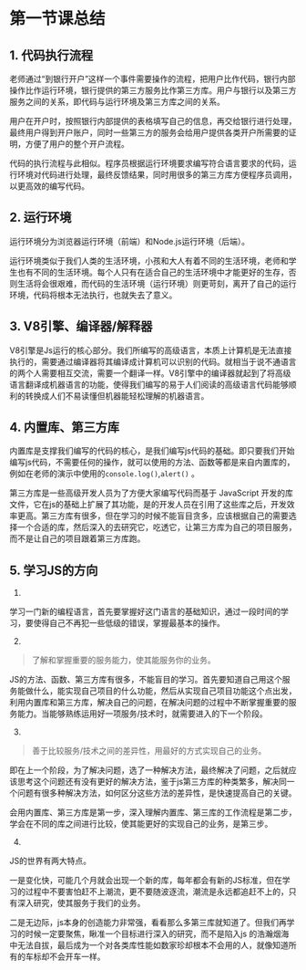 # 第一节课总结

## 1. 代码执行流程

老师通过“到银行开户”这样一个事件需要操作的流程，把用户比作代码，银行内部操作比作运行环境，银行提供的第三方服务比作第三方库。用户与银行以及第三方服务之间的关系，即代码与运行环境及第三方库之间的关系。

用户在开户时，按照银行内部提供的表格填写自己的信息，再交给银行进行处理，最终用户得到开户账户，同时一些第三方的服务会给用户提供各类开户所需要的证明，方便了用户的整个开户流程。

代码的执行流程与此相似。程序员根据运行环境要求编写符合语言要求的代码，运行环境对代码进行处理，最终反馈结果，同时用很多的第三方库方便程序员调用，以更高效的编写代码。

## 2. 运行环境

运行环境分为浏览器运行环境（前端）和Node.js运行环境（后端）。

运行环境类似于我们人类的生活环境，小孩和大人有着不同的生活环境，老师和学生也有不同的生活环境。每个人只有在适合自己的生活环境中才能更好的生存，否则生活将会很艰难，而代码的生活环境（运行环境）则更苛刻，离开了自己的运行环境，代码将根本无法执行，也就失去了意义。

## 3. V8引擎、编译器/解释器

V8引擎是Js运行的核心部分。我们所编写的高级语言，本质上计算机是无法直接执行的，需要通过编译器将其编译成计算机可以识别的代码。就相当于说不通语言的两个人需要相互交流，需要一个翻译一样。V8引擎中的编译器就起到了将高级语言翻译成机器语言的功能，使得我们编写的易于人们阅读的高级语言代码能够顺利的转换成人们不易读懂但机器能轻松理解的机器语言。

## 4. 内置库、第三方库

内置库是支撑我们编写的代码的核心，是我们编写js代码的基础。即只要我们开始编写js代码，不需要任何的操作，就可以使用的方法、函数等都是来自内置库的，例如在老师的演示中使用的`console.log()`,`alert()` 。

第三方库是一些高级开发人员为了方便大家编写代码而基于 JavaScript 开发的库文件，它在js的基础上扩展了其功能，是的开发人员在引用了这些库之后，开发效率更高。第三方库有很多，但在学习的时候不能盲目贪多，应该根据自己的需要选择一个合适的库，然后深入的去研究它，吃透它，让第三方库为自己的项目服务，而不是让自己的项目跟着第三方库跑。

## 5. 学习JS的方向

1.

学习一门新的编程语言，首先要掌握好这门语言的基础知识，通过一段时间的学习，要使得自己不再犯一些低级的错误，掌握最基本的操作。

2.

> 了解和掌握重要的服务能力，使其能服务你的业务。

JS的方法、函数、第三方库有很多，不能盲目的学习。首先要知道自己用这个服务能做什么，能实现自己项目的什么功能，然后从实现自己项目功能这个点出发，利用内置库和第三方库，解决自己的问题，在解决问题的过程中不断掌握重要的服务能力。当能够熟练运用好一项服务/技术时，就需要进入的下一个阶段。

3.

> 善于比较服务/技术之间的差异性，用最好的方式实现自己的业务。

即在上一个阶段，为了解决问题，选了一种解决方法，最终解决了问题，之后就应该思考这个问题还有没有更好的解决方法，鉴于js第三方库的种类繁多，解决同一个问题有很多种解决方法，如何区分这些方法的差异性，是快速提高自己的关键。

会用内置库、第三方库是第一步，深入理解内置库、第三库的工作流程是第二步，学会在不同的库之间进行比较，使其能更好的实现自己的业务，是第三步。

4.

JS的世界有两大特点。

一是变化快，可能几个月就会出现一个新的库，每年都会有新的JS标准，但在学习的过程中不要害怕赶不上潮流，更不要随波逐流，潮流是永远都追赶不上的，只有深入研究，使其服务于我们的业务。

二是无边际，js本身的创造能力非常强，看看那么多第三库就知道了。但我们再学习的时候一定要聚焦，瞅准一个目标进行深入的研究，而不是陷入js 的浩瀚烟海中无法自拔，最后成为一个对各类库性能如数家珍却根本不会用的人，就像知道所有的车标却不会开车一样。

